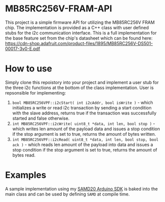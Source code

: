 # MB85RC256V-FRAM-API
This project is a simple firmware API for utilizing the MB85RC256V FRAM chip. The implementation is provided as a C++ class with user defined stubs for the i2c communication interface. This is a full implementation for the base feature set from the chip's datasheet which can be found here: https://cdn-shop.adafruit.com/product-files/1895/MB85RC256V-DS501-00017-3v0-E.pdf

# How to use
Simply clone this repoistory into your project and implement a user stub for the three i2c functions at the bottom of the class implementation. User is repsonsible for implementing:
1. `bool MB85RC256VPF::i2cStart( int i2cAddr, bool isWrite )` - which initializes a write or read i2c transaction by sending a start condition with the slave address, returns true if the transaction was successfully started and false otherwise.
2. `int MB85RC256VPF::i2cWrite( uint8_t *data, int len, bool stop )` - which writes len amount of the payload data and issues a stop condition if the stop argument is set to true, returns the amount of bytes written.
3. `int MB85RC256VPF::i2cRead( uint8_t *data, int len, bool stop, bool ack )` - which reads len amount of the payload into data and issues a stop condition if the stop argument is set to true, returns the amount of bytes read.

# Examples
A sample implementation using my [SAMD20 Arduino SDK](https://github.com/warrenwoolseyiii/Arduino-SAMD20) is baked into the main class and can be used by defining `SAMD` at compile time. 
